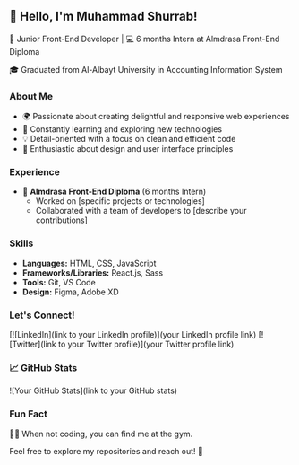 ## 👋 Hello, I'm Muhammad Shurrab!

🚀 Junior Front-End Developer | 💻 6 months Intern at Almdrasa Front-End Diploma

🎓 Graduated from Al-Albayt University in Accounting Information System

### About Me

- 🌍 Passionate about creating delightful and responsive web experiences
- 🤖 Constantly learning and exploring new technologies
- 💡 Detail-oriented with a focus on clean and efficient code
- 🎨 Enthusiastic about design and user interface principles

### Experience

- 💼 **Almdrasa Front-End Diploma** (6 months Intern)
  - Worked on [specific projects or technologies]
  - Collaborated with a team of developers to [describe your contributions]

### Skills

- **Languages:** HTML, CSS, JavaScript
- **Frameworks/Libraries:** React.js, Sass
- **Tools:** Git, VS Code
- **Design:** Figma, Adobe XD

### Let's Connect!

[![LinkedIn](link to your LinkedIn profile)](your LinkedIn profile link) [![Twitter](link to your Twitter profile)](your Twitter profile link)

### 📈 GitHub Stats

![Your GitHub Stats](link to your GitHub stats)

### Fun Fact

💪💪 When not coding, you can find me at the gym.

Feel free to explore my repositories and reach out! 🚀
